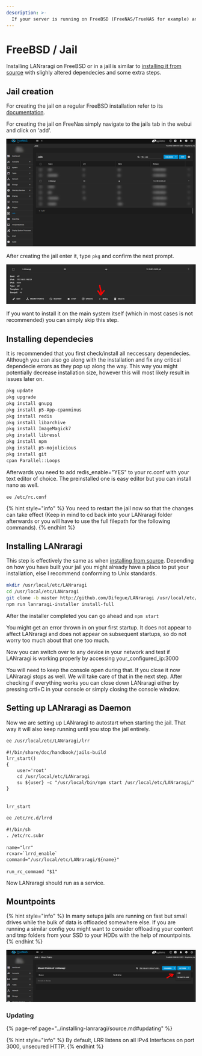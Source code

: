 ```yaml
---
description: >-
  If your server is running on FreeBSD (FreeNAS/TrueNAS for example) and you do not want to use virtualisation you can install LANraragi in a jail. This process is rather cli heavy and depending on you and your system error prone so it is not recommended for beginners or casual users.
---
```


# FreeBSD / Jail

Installing LANraragi on FreeBSD or in a jail is similar to [installing it from source](https://sugoi.gitbook.io/lanraragi/installing-lanraragi/source) with slighly altered dependecies and some extra steps.

## Jail creation

For creating the jail on a regular FreeBSD installation refer to its [documentation](https://docs.freebsd.org/doc/7.3-RELEASE/usr/share/doc/handbook/jails-build.html).

For creating the jail on FreeNas simply navigate to the jails tab in the webui and click on 'add'.

![Jail Overview](../.gitbook/assets/jails.jpg)

After creating the jail enter it, type ```pkg``` and confirm the next prompt.

![Entering a jail](../.gitbook/assets/shell.jpg)

If you want to install it on the main system itself (which in most cases is not recommended) you can simply skip this step.

## Installing dependecies

It is recommended that you first check/install all neccessary dependecies. 
Although you can also go along with the installation and fix any critical dependecie errors as they pop up along the way. This way you might potentially decrease installation size, however this will most likely result in issues later on.

```sh
pkg update
pkg upgrade
pkg install gnupg
pkg install p5-App-cpanminus
pkg install redis
pkg install libarchive
pkg install ImageMagick7
pkg install libressl
pkg install npm
pkg install p5-mojolicious
pkg install git
cpan Parallel::Loops
```

Afterwards you need to add redis_enable="YES" to your rc.conf with your text editor of choice. The preinstalled one is easy editor but you can install nano as well.

```ee /etc/rc.conf```
 
 {% hint style="info" %}
You need to restart the jail now so that the changes can take effect (Keep in mind to cd back into your LANraragi folder afterwards or you will have to use the full filepath for the following commands).
{% endhint %}

## Installing LANraragi

This step is effectively the same as when [installing from source](https://sugoi.gitbook.io/lanraragi/installing-lanraragi/source). 
Depending on how you have built your jail you might already have a place to put your installation, else I recommend conforming to Unix standards.

```sh
mkdir /usr/local/etc/LANraragi
cd /usr/local/etc/LANraragi
git clone -b master http://github.com/Difegue/LANraragi /usr/local/etc/LANraragi
npm run lanraragi-installer install-full
```

After the installer completed you can go ahead and ```npm start```

You might get an error thrown in on your first startup. It does not appear to affect LANraragi and does not appear on subsequent startups, so do not worry too much about that one too much.

Now you can switch over to any device in your network and test if LANraragi is working properly by accessing your_configured_ip:3000

You will need to keep the console open during that. If you close it now LANraragi stops as well. We will take care of that in the next step.
After checking if everything works you can close down LANraragi either by pressing crtl+C in your console or simply closing the console window.

## Setting up LANraragi as Daemon

Now we are setting up LANraragi to autostart when starting the jail. That way it will also keep running until you stop the jail entirely.

```sh
ee /usr/local/etc/LANraragi/lrr
```

```text
#!/bin/share/doc/handbook/jails-build
lrr_start()
{
	user='root'
	cd /usr/local/etc/LANraragi
	su ${user} -c "/usr/local/bin/npm start /usr/local/etc/LANraragi/"
}


lrr_start
```

```sh
ee /etc/rc.d/lrrd
```

```text
#!/bin/sh
. /etc/rc.subr

name="lrr"
rcvar=`lrrd_enable`
command="/usr/local/etc/LANraragi/${name}"

run_rc_command "$1"
```

Now LANraragi should run as a service.

## Mountpoints

{% hint style="info" %}
In many setups jails are running on fast but small drives while the bulk of data is offloaded somewhere else. If you are running a similar config you might want to consider offloading your content and tmp folders from your SSD to your HDDs with the help of mountpoints.
{% endhint %}

![Mountpoints](../.gitbook/assets/mountpoints.jpg)

### Updating

{% page-ref page="../installing-lanraragi/source.md#updating" %}

{% hint style="info" %}
By default, LRR listens on all IPv4 Interfaces on port 3000, unsecured HTTP.
{% endhint %}